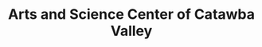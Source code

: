 ---
layout: repo
title: "Arts and Science Center of Catawba Valley"
id: 5018
permalink: repos/5018/
---
